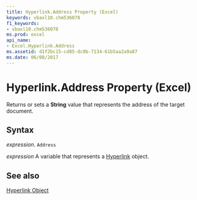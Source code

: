 ```yaml
---
title: Hyperlink.Address Property (Excel)
keywords: vbaxl10.chm536078
f1_keywords:
- vbaxl10.chm536078
ms.prod: excel
api_name:
- Excel.Hyperlink.Address
ms.assetid: d1f2bc15-cd85-dc0b-7134-61b5aa2a9a87
ms.date: 06/08/2017
---
```



# Hyperlink.Address Property (Excel)

Returns or sets a  **String** value that represents the address of the target document.


## Syntax

 _expression_. `Address`

 _expression_ A variable that represents a [Hyperlink](./Excel.Hyperlink.md) object.


## See also


[Hyperlink Object](Excel.Hyperlink.md)

